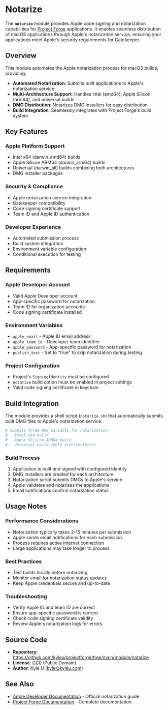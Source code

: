 # Notarize

The **`notarize`** module provides Apple code signing and notarization capabilities for [Project Forge](https://projectforge.dev) applications. It enables seamless distribution of macOS applications through Apple's notarization service, ensuring your applications meet Apple's security requirements for Gatekeeper.

## Overview

This module automates the Apple notarization process for macOS builds, providing:

- **Automated Notarization**: Submits built applications to Apple's notarization service
- **Multi-Architecture Support**: Handles Intel (amd64), Apple Silicon (arm64), and universal builds
- **DMG Distribution**: Notarizes DMG installers for easy distribution
- **Build Integration**: Seamlessly integrates with Project Forge's build system

## Key Features

### Apple Platform Support
- Intel x64 (darwin_amd64) builds
- Apple Silicon ARM64 (darwin_arm64) builds  
- Universal (darwin_all) builds combining both architectures
- DMG installer packages

### Security & Compliance
- Apple notarization service integration
- Gatekeeper compatibility
- Code signing certificate support
- Team ID and Apple ID authentication

### Developer Experience
- Automated submission process
- Build system integration
- Environment variable configuration
- Conditional execution for testing

## Requirements

### Apple Developer Account
- Valid Apple Developer account
- App-specific password for notarization
- Team ID for organization accounts
- Code signing certificate installed

### Environment Variables
- `apple_email` - Apple ID email address
- `apple_team_id` - Developer team identifier
- `apple_password` - App-specific password for notarization
- `publish_test` - Set to "true" to skip notarization during testing

### Project Configuration
- Project's `SigningIdentity` must be configured
- `notarize` build option must be enabled in project settings
- Valid code signing certificate in keychain

## Build Integration

The module provides a shell script (`notarize.sh`) that automatically submits built DMG files to Apple's notarization service:

```bash
# Submits three DMG variants for notarization:
# - Intel x64 build
# - Apple Silicon ARM64 build  
# - Universal build (both architectures)
```

### Build Process
1. Application is built and signed with configured identity
2. DMG installers are created for each architecture
3. Notarization script submits DMGs to Apple's service
4. Apple validates and notarizes the applications
5. Email notifications confirm notarization status

## Usage Notes

### Performance Considerations
- Notarization typically takes 2-15 minutes per submission
- Apple sends email notifications for each submission
- Process requires active internet connection
- Large applications may take longer to process

### Best Practices
- Test builds locally before notarizing
- Monitor email for notarization status updates
- Keep Apple credentials secure and up-to-date

### Troubleshooting
- Verify Apple ID and team ID are correct
- Ensure app-specific password is current
- Check code signing certificate validity
- Review Apple's notarization logs for errors

## Source Code

- **Repository**: https://github.com/kyleu/projectforge/tree/main/module/notarize
- **License**: [CC0](https://creativecommons.org/publicdomain/zero/1.0) (Public Domain)
- **Author**: Kyle U (kyle@kyleu.com)

## See Also

- [Apple Developer Documentation](https://developer.apple.com/documentation/security/notarizing_macos_software_before_distribution) - Official notarization guide
- [Project Forge Documentation](https://projectforge.dev) - Complete documentation  
